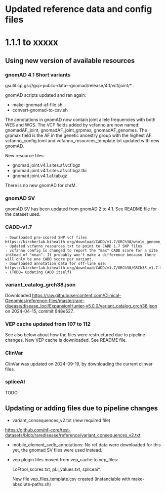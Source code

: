 # Updated reference data and config files

# 1.1.1 to xxxxx

## Using new version of available resources

### gnomAD 4.1 Short variants

gsutil cp  gs://gcp-public-data--gnomad/release/4.1/vcf/joint/* .

gnomAD scripts updated and ran again:

 * make-gnomad-af-file.sh
 * convert-gnomad-to-csv.sh

The annotations in gnomAD now contain joint allele frequencies with both WES and WGS. The VCF fields added by vcfanno are
now named: gnomadAF_joint, gnomadAF_joint_grpmax, gnomadAF_genomes. The grpmax field is the AF in the genetic ancestry group
with the highest AF. vcfanno_config.toml and vcfanno_resources_template.txt updated with new gnomAD.

New resource files:

- gnomad.joint.v4.1.sites.af.vcf.bgz
- gnomad.joint.v4.1.sites.af.vcf.bgz.tbi
- gnomad.joint.v4.1.af.tab.gz

There is no new gnomAD for chrM.


### gnomAD SV

gnomAD SV has been updated from gnomAD 2 to 4.1. See README file for the dataset used.


### CADD-v1.7

	- Downloaded pre-scored SNP vcf files https://kircherlab.bihealth.org/download/CADD/v1.7/GRCh38/whole_genome_SNVs.tsv.gz
	- Updated vcfanno_resources.txt to point to CADD 1.7 SNP files
	- vcfanno config is changed to report the "max" CADD score for a site instead of "mean". It probably won't make a difference because there will only be one CADD score per variant.
	- Downloaded annotation data for off-line use: https://kircherlab.bihealth.org/download/CADD/v1.7/GRCh38/GRCh38_v1.7.tar.gz
	- (TODO= Updating CADD itself)


### variant_catalog_grch38.json

Downloaded https://raw.githubusercontent.com/Clinical-Genomics/reference-files/master/rare-disease/disease_loci/ExpansionHunter-v5.0.0/variant_catalog_grch38.json
on 2024-04-15, commit 648e527.


### VEP cache updated from 107 to 112

See also below about how the files were restructured due to pipeline changes.
New VEP cache is downloaded. See README file.


### ClinVar

ClinVar was updated on 2024-09-19, by downloading the current clinvar files.


### spliceAI

TODO


## Updating or adding files due to pipeline changes

* variant_consequences_v2.txt (new required file)

https://github.com/nf-core/test-datasets/blob/raredisease/reference/variant_consequences_v2.txt


* mobile_element_svdb_annotations: No ref data were downloaded for this yet,
  the gnomad SV files were used instead.

* vep plugin files moved from vep_cache to vep_files:

    LoFtool_scores.txt, pLI_values.txt, spliceai*.

    New file vep_files_template.csv created (instanciable with make-absolute-paths.sh)

